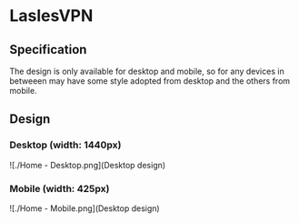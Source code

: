 # LaslesVPN
## Specification
The design is only available for desktop and mobile, so for any devices in betweeen
may have some style adopted from desktop and the others from mobile.

## Design
### Desktop (width: 1440px)
![./Home - Desktop.png](Desktop design)

### Mobile (width: 425px)
![./Home - Mobile.png](Desktop design)
